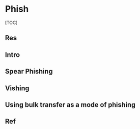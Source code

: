 # Phish

[TOC]



## Res


## Intro




## Spear Phishing


## Vishing


## Using bulk transfer as a mode of phishing



## Ref

